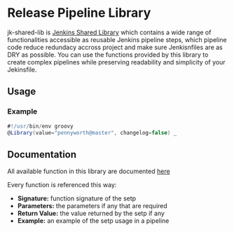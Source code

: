 # Release Pipeline Library
jk-shared-lib is [Jenkins Shared Library](https://jenkins.io/doc/book/pipeline/shared-libraries/) which contains a wide range of functionalities accessible as reusable Jenkins pipeline steps, which pipeline code reduce redundacy accross project and make sure Jenkisnfiles are as DRY as possible. You can use the functions provided by this library to create complex pipelines while preserving readability and simplicity of your Jekinsfile.


## Usage


### Example

```groovy
#!/usr/bin/env groovy
@Library(value="pennyworth@master", changelog=false) _
```

## Documentation
All available function in this library are documented [here](doc/functions.md)

Every function is referenced this way:
 - **Signature:** function signature of the setp
 - **Parameters:** the parameters if any that are required
 - **Return Value:** the value returned by the setp if any
 - **Example:** an example of the setp usage in a pipeline

